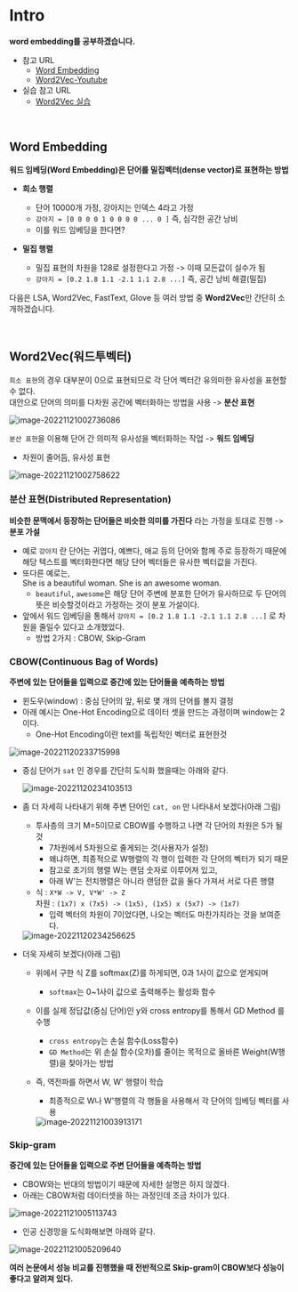 # Intro

**word embedding를 공부하겠습니다.**  

* 참고 URL
  * [Word Embedding](https://wikidocs.net/33520)
  * [Word2Vec-Youtube](https://www.youtube.com/watch?v=sY4YyacSsLc)
* 실습 참고 URL
  * [Word2Vec 실습](https://wikidocs.net/50739)

<br>

## Word Embedding

**워드 임베딩(Word Embedding)은 단어를 밀집벡터(dense vector)로 표현하는 방법**

* **희소 행렬**
  * 단어 10000개 가정, 강아지는 인덱스 4라고 가정
  * `강아지 = [0 0 0 0 1 0 0 0 0 ... 0 ]`  즉, 심각한 공간 낭비
  * 이를 워드 임베딩을 한다면?

* **밀집 행렬**
  * 밀집 표현의 차원을 128로 설정한다고 가정 -> 이때 모든값이 실수가 됨
  * `강아지 = [0.2 1.8 1.1 -2.1 1.1 2.8 ...]` 즉, 공간 낭비 해결(밀집)



다음은 LSA, Word2Vec, FastText, Glove 등 여러 방법 중 **Word2Vec**만 간단히 소개하겠습니다.

<br>

## Word2Vec(워드투벡터)

`희소 표현`의 경우 대부분이 0으로 표현되므로 각 단어 벡터간 유의미한 유사성을 표현할 수 없다.  
대안으로 단어의 의미를 다차원 공간에 벡터화하는 방법을 사용 -> **분산 표현**

<img src="..\images\2022-11-15-(nlp_cnn)Study_Week5\image-20221121002736086.png" alt="image-20221121002736086"  />

`분산 표현`을 이용해 단어 간 의미적 유사성을 벡터화하는 작업 -> **워드 임베딩**

* 차원이 줄어듬, 유사성 표현

<img src="..\images\2022-11-15-(nlp_cnn)Study_Week5\image-20221121002758622.png" alt="image-20221121002758622"  />



### 분산 표현(Distributed Representation)

**비슷한 문맥에서 등장하는 단어들은 비슷한 의미를 가진다** 라는 가정을 토대로 진행 -> **분포 가설**

* 예로 `강아지` 란 단어는 귀엽다, 예쁘다, 애교 등의 단어와 함께 주로 등장하기 때문에  
  해당 텍스트를 벡터화한다면 해당 단어 벡터들은 유사한 벡터값을 가진다.
* 또다른 예로는,    
  She is a beautiful woman.
  She is an awesome woman.
  * `beautiful`, `awesome`은 해당 단어 주변에 분포한 단어가 유사하므로 두 단어의 뜻은 비슷할것이라고 가정하는 것이 분포 가설이다.
* 앞에서 워드 임베딩을 통해서 `강아지 = [0.2 1.8 1.1 -2.1 1.1 2.8 ...]`  로 차원을 줄일수 있다고 소개했었다.
  * 방법 2가지 : CBOW, Skip-Gram



### CBOW(Continuous Bag of Words)

**주변에 있는 단어들을 입력으로 중간에 있는 단어들을 예측하는 방법**

* 윈도우(window) : 중심 단어의 앞, 뒤로 몇 개의 단어를 볼지 결정
* 아래 예시는 One-Hot Encoding으로 데이터 셋을 만드는 과정이며 window는 2이다.
  * One-Hot Encoding이란 text를 독립적인 벡터로 표현한것

<img src="..\images\2022-11-15-(nlp_cnn)Study_Week5\image-20221120233715998.png" alt="image-20221120233715998"  />

* 중심 단어가 `sat` 인 경우를 간단히 도식화 했을때는 아래와 같다.

  <img src="..\images\2022-11-15-(nlp_cnn)Study_Week5\image-20221120234103513.png" alt="image-20221120234103513"  />

* 좀 더 자세히 나타내기 위해 주변 단어인 `cat, on`  만 나타내서 보겠다(아래 그림)

  * 투사층의 크기 M=5이므로 CBOW를 수행하고 나면 각 단어의 차원은 5가 될 것
    * 7차원에서 5차원으로 줄게되는 것(사용자가 설정)
    * 왜냐하면, 최종적으로 W행렬의 각 행이 입력한 각 단어의 벡터가 되기 때문
    * 참고로 초기의 행렬 W는 랜덤 숫자로 이루어져 있고,
    * 아래 W'는 전치행렬은 아니라 랜덤한 값을 둘다 가져서 서로 다른 행렬
  * 식 : `X*W -> V, V*W' -> Z`  
    차원 : `(1x7) x (7x5) -> (1x5), (1x5) x (5x7) -> (1x7)`
    * 입력 벡터의 차원이 7이었다면, 나오는 벡터도 마찬가지라는 것을 보여준다.

  <img src="..\images\2022-11-15-(nlp_cnn)Study_Week5\image-20221120234256625.png" alt="image-20221120234256625"  />

* 더욱 자세히 보겠다(아래 그림)

  * 위에서 구한 식 Z를 softmax(Z)를 하게되면, 0과 1사이 값으로 얻게되며

    * `softmax`는 0~1사이 값으로 출력해주는 활성화 함수

  * 이를 실제 정답값(중심 단어)인 y와 cross entropy를 통해서 GD Method 를 수행

    * `cross entropy`는 손실 함수(Loss함수)
    * `GD Method`는 위 손실 함수(오차)를 줄이는 목적으로 올바른 Weight(W행렬)을 찾아가는 방법

  * 즉, 역전파를 하면서 W, W' 행렬이 학습

    * 최종적으로 W나 W'행렬의 각 행들을 사용해서 각 단어의 임베딩 벡터를 사용

    <img src="..\images\2022-11-15-(nlp_cnn)Study_Week5\image-20221121003913171.png" alt="image-20221121003913171"  />



### Skip-gram

**중간에 있는 단어들을 입력으로 주변 단어들을 예측하는 방법**

* CBOW와는 반대의 방법이기 때문에 자세한 설명은 하지 않겠다.
* 아래는 CBOW처럼 데이터셋을 하는 과정인데 조금 차이가 있다.

<img src="..\images\2022-11-15-(nlp_cnn)Study_Week5\image-20221121005113743.png" alt="image-20221121005113743"  />

* 인공 신경망을 도식화해보면 아래와 같다.

<img src="..\images\2022-11-15-(nlp_cnn)Study_Week5\image-20221121005209640.png" alt="image-20221121005209640"  />



**여러 논문에서 성능 비교를 진행했을 때 전반적으로 Skip-gram이 CBOW보다 성능이 좋다고 알려져 있다.**
